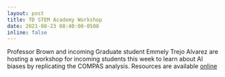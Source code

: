 ```yaml
---
layout: post
title: TD STEM Academy Workshop
date: 2021-08-23 08:40:00-0500
inline: false
---
```


Professor Brown and incoming Graduate student Emmely Trejo Alvarez are hosting
a workshop for incoming students this week to learn about AI biases by replicating
the COMPAS analysis.  Resources are available [online](https://ml4sts.com/outreach-compas/)
